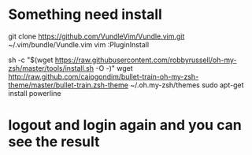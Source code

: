 # Something need install 

git clone https://github.com/VundleVim/Vundle.vim.git ~/.vim/bundle/Vundle.vim
vim :PluginInstall

sh -c "$(wget https://raw.githubusercontent.com/robbyrussell/oh-my-zsh/master/tools/install.sh -O -)"
wget http://raw.github.com/caiogondim/bullet-train-oh-my-zsh-theme/master/bullet-train.zsh-theme ~/.oh.my-zsh/themes
sudo apt-get install powerline

# logout and login again and you can see the result
